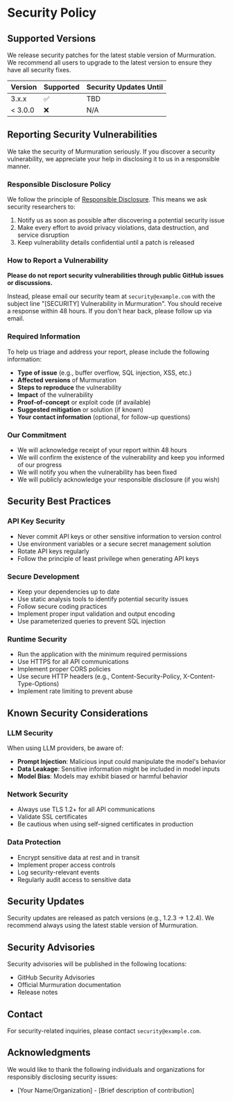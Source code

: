 # Security Policy

## Supported Versions

We release security patches for the latest stable version of Murmuration. We recommend all users to upgrade to the latest version to ensure they have all security fixes.

| Version | Supported          | Security Updates Until |
| ------- | ------------------ | ---------------------- |
| 3.x.x   | :white_check_mark: | TBD                    |
| < 3.0.0 | :x:                | N/A                    |

## Reporting Security Vulnerabilities

We take the security of Murmuration seriously. If you discover a security vulnerability, we appreciate your help in disclosing it to us in a responsible manner.

### Responsible Disclosure Policy

We follow the principle of [Responsible Disclosure](https://en.wikipedia.org/wiki/Responsible_disclosure). This means we ask security researchers to:

1. Notify us as soon as possible after discovering a potential security issue
2. Make every effort to avoid privacy violations, data destruction, and service disruption
3. Keep vulnerability details confidential until a patch is released

### How to Report a Vulnerability

**Please do not report security vulnerabilities through public GitHub issues or discussions.**

Instead, please email our security team at `security@example.com` with the subject line "[SECURITY] Vulnerability in Murmuration". You should receive a response within 48 hours. If you don't hear back, please follow up via email.

### Required Information

To help us triage and address your report, please include the following information:

- **Type of issue** (e.g., buffer overflow, SQL injection, XSS, etc.)
- **Affected versions** of Murmuration
- **Steps to reproduce** the vulnerability
- **Impact** of the vulnerability
- **Proof-of-concept** or exploit code (if available)
- **Suggested mitigation** or solution (if known)
- **Your contact information** (optional, for follow-up questions)

### Our Commitment

- We will acknowledge receipt of your report within 48 hours
- We will confirm the existence of the vulnerability and keep you informed of our progress
- We will notify you when the vulnerability has been fixed
- We will publicly acknowledge your responsible disclosure (if you wish)

## Security Best Practices

### API Key Security

- Never commit API keys or other sensitive information to version control
- Use environment variables or a secure secret management solution
- Rotate API keys regularly
- Follow the principle of least privilege when generating API keys

### Secure Development

- Keep your dependencies up to date
- Use static analysis tools to identify potential security issues
- Follow secure coding practices
- Implement proper input validation and output encoding
- Use parameterized queries to prevent SQL injection

### Runtime Security

- Run the application with the minimum required permissions
- Use HTTPS for all API communications
- Implement proper CORS policies
- Use secure HTTP headers (e.g., Content-Security-Policy, X-Content-Type-Options)
- Implement rate limiting to prevent abuse

## Known Security Considerations

### LLM Security

When using LLM providers, be aware of:

- **Prompt Injection**: Malicious input could manipulate the model's behavior
- **Data Leakage**: Sensitive information might be included in model inputs
- **Model Bias**: Models may exhibit biased or harmful behavior

### Network Security

- Always use TLS 1.2+ for all API communications
- Validate SSL certificates
- Be cautious when using self-signed certificates in production

### Data Protection

- Encrypt sensitive data at rest and in transit
- Implement proper access controls
- Log security-relevant events
- Regularly audit access to sensitive data

## Security Updates

Security updates are released as patch versions (e.g., 1.2.3 → 1.2.4). We recommend always using the latest stable version of Murmuration.

## Security Advisories

Security advisories will be published in the following locations:

- GitHub Security Advisories
- Official Murmuration documentation
- Release notes

## Contact

For security-related inquiries, please contact `security@example.com`.

## Acknowledgments

We would like to thank the following individuals and organizations for responsibly disclosing security issues:

- [Your Name/Organization] - [Brief description of contribution]
